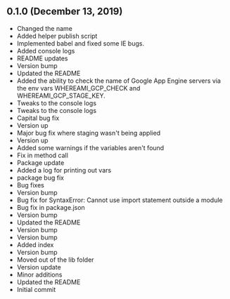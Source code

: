 ## 0.1.0 (December 13, 2019)
  - Changed the name
  - Added helper publish script
  - Implemented babel and fixed some IE bugs.
  - Added console logs
  - README updates
  - Version bump
  - Updated the README
  - Added the ability to check the name of Google App Engine servers via the env vars WHEREAMI_GCP_CHECK and WHEREAMI_GCP_STAGE_KEY.
  - Tweaks to the console logs
  - Tweaks to the console logs
  - Capital bug fix
  - Version up
  - Major bug fix where staging wasn't being applied
  - Version up
  - Added some warnings if the variables aren't found
  - Fix in method call
  - Package update
  - Added a log for printing out vars
  - package bug fix
  - Bug fixes
  - Version bump
  - Bug fix for SyntaxError: Cannot use import statement outside a module
  - Bug fix in package.json
  - Version bump
  - Updated the README
  - Version bump
  - Version bump
  - Added index
  - Version bump
  - Moved out of the lib folder
  - Version update
  - Minor additions
  - Updated the README
  - Initial commit

